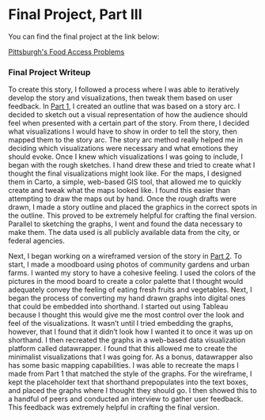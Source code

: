 # Final Project, Part III

You can find the final project at the link below:

[Pittsburgh's Food Access Problems](https://carnegiemellon.shorthandstories.com/pittsburghs-food-access-problems/index.html)


### Final Project Writeup
To create this story, I followed a process where I was able to iteratively develop the story and visualizations, then tweak them based on user feedback. In [Part 1](/final-part-1.md), I created an outline that was based on a story arc. I decided to sketch out a visual representation of how the audience should feel when presented with a certain part of the story. From there, I decided what visualizations I would have to show in order to tell the story, then mapped them to the story arc. The story arc method really helped me in deciding which visualizations were necessary and what emotions they should evoke. Once I knew which visualizations I was going to include, I began with the rough sketches. I hand drew these and tried to create what I thought the final visualizations might look like. For the maps, I designed them in Carto, a simple, web-based GIS tool, that allowed me to quickly create and tweak what the maps looked like. I found this easier than attempting to draw the maps out by hand. Once the rough drafts were drawn, I made a story outline and placed the graphics in the correct spots in the outline. This proved to be extremely helpful for crafting the final version. Parallel to sketching the graphs, I went and found the data necessary to make them. The data used is all publicly available data from the city, or federal agencies.

Next, I began working on a wireframed version of the story in [Part 2](final-part-2.md). To start, I made a moodboard using photos of community gardens and urban farms. I wanted my story to have a cohesive feeling. I used the colors of the pictures in the mood board to create a color palette that I thought would adequately convey the feeling of eating fresh fruits and vegetables. Next, I began the process of converting my hand drawn graphs into digital ones that could be embedded into shorthand. I started out using Tableau because I thought this would give me the most control over the look and feel of the visualizations. It wasn’t until I tried embedding the graphs, however, that I found that it didn’t look how I wanted it to once it was up on shorthand. I then recreated the graphs in a web-based data visualization platform called datawrapper. I found that this allowed me to create the minimalist visualizations that I was going for. As a bonus, datawrapper also has some basic mapping capabilities. I was able to recreate the maps I made from Part 1 that matched the style of the graphs. For the wireframe, I kept the placeholder text that shorthand prepopulates into the text boxes, and placed the graphs where I thought they should go. I then showed this to a handful of peers and conducted an interview to gather user feedback. This feedback was extremely helpful in crafting the final version.
